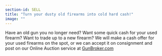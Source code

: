 ```yaml
---
section-id: SELL
title: "Turn your dusty old firearms into cold hard cash!"
image: ""
---
```

Have an old gun you no longer need? Want some quick cash for your used firearm? Want to trade up to a new firearm? We will make a cash offer for your used firearms on the spot, or we can accept it on consignment and post on our Online Auction service at [GunBroker.com](http://gunbroker.com)